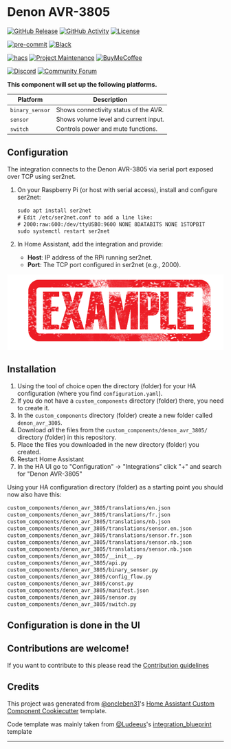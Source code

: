 # Denon AVR-3805

[![GitHub Release][releases-shield]][releases]
[![GitHub Activity][commits-shield]][commits]
[![License][license-shield]](LICENSE)

[![pre-commit][pre-commit-shield]][pre-commit]
[![Black][black-shield]][black]

[![hacs][hacsbadge]][hacs]
[![Project Maintenance][maintenance-shield]][user_profile]
[![BuyMeCoffee][buymecoffeebadge]][buymecoffee]

[![Discord][discord-shield]][discord]
[![Community Forum][forum-shield]][forum]

**This component will set up the following platforms.**

| Platform        | Description                                                               |
| --------------- | ------------------------------------------------------------------------- |
| `binary_sensor` | Shows connectivity status of the AVR.                                     |
| `sensor`        | Shows volume level and current input.                                     |
| `switch`        | Controls power and mute functions.                                       |

## Configuration

The integration connects to the Denon AVR-3805 via serial port exposed over TCP using ser2net.

1. On your Raspberry Pi (or host with serial access), install and configure ser2net:
   ```
   sudo apt install ser2net
   # Edit /etc/ser2net.conf to add a line like:
   # 2000:raw:600:/dev/ttyUSB0:9600 NONE 8DATABITS NONE 1STOPBIT
   sudo systemctl restart ser2net
   ```

2. In Home Assistant, add the integration and provide:
   - **Host**: IP address of the RPi running ser2net.
   - **Port**: The TCP port configured in ser2net (e.g., 2000).

![example][exampleimg]

## Installation

1. Using the tool of choice open the directory (folder) for your HA configuration (where you find `configuration.yaml`).
2. If you do not have a `custom_components` directory (folder) there, you need to create it.
3. In the `custom_components` directory (folder) create a new folder called `denon_avr_3805`.
4. Download _all_ the files from the `custom_components/denon_avr_3805/` directory (folder) in this repository.
5. Place the files you downloaded in the new directory (folder) you created.
6. Restart Home Assistant
7. In the HA UI go to "Configuration" -> "Integrations" click "+" and search for "Denon AVR-3805"

Using your HA configuration directory (folder) as a starting point you should now also have this:

```text
custom_components/denon_avr_3805/translations/en.json
custom_components/denon_avr_3805/translations/fr.json
custom_components/denon_avr_3805/translations/nb.json
custom_components/denon_avr_3805/translations/sensor.en.json
custom_components/denon_avr_3805/translations/sensor.fr.json
custom_components/denon_avr_3805/translations/sensor.nb.json
custom_components/denon_avr_3805/translations/sensor.nb.json
custom_components/denon_avr_3805/__init__.py
custom_components/denon_avr_3805/api.py
custom_components/denon_avr_3805/binary_sensor.py
custom_components/denon_avr_3805/config_flow.py
custom_components/denon_avr_3805/const.py
custom_components/denon_avr_3805/manifest.json
custom_components/denon_avr_3805/sensor.py
custom_components/denon_avr_3805/switch.py
```

## Configuration is done in the UI

<!---->

## Contributions are welcome!

If you want to contribute to this please read the [Contribution guidelines](CONTRIBUTING.md)

## Credits

This project was generated from [@oncleben31](https://github.com/oncleben31)'s [Home Assistant Custom Component Cookiecutter](https://github.com/oncleben31/cookiecutter-homeassistant-custom-component) template.

Code template was mainly taken from [@Ludeeus](https://github.com/ludeeus)'s [integration_blueprint][integration_blueprint] template

---

[integration_blueprint]: https://github.com/custom-components/integration_blueprint
[black]: https://github.com/psf/black
[black-shield]: https://img.shields.io/badge/code%20style-black-000000.svg?style=for-the-badge
[buymecoffee]: https://www.buymeacoffee.com/grotan1
[buymecoffeebadge]: https://img.shields.io/badge/buy%20me%20a%20coffee-donate-yellow.svg?style=for-the-badge
[commits-shield]: https://img.shields.io/github/commit-activity/y/grotan1/denon-avr-3805.svg?style=for-the-badge
[commits]: https://github.com/grotan1/denon-avr-3805/commits/main
[hacs]: https://hacs.xyz
[hacsbadge]: https://img.shields.io/badge/HACS-Custom-orange.svg?style=for-the-badge
[discord]: https://discord.gg/Qa5fW2R
[discord-shield]: https://img.shields.io/discord/330944238910963714.svg?style=for-the-badge
[exampleimg]: example.png
[forum-shield]: https://img.shields.io/badge/community-forum-brightgreen.svg?style=for-the-badge
[forum]: https://community.home-assistant.io/
[license-shield]: https://img.shields.io/github/license/grotan1/denon-avr-3805.svg?style=for-the-badge
[maintenance-shield]: https://img.shields.io/badge/maintainer-%40grotan1-blue.svg?style=for-the-badge
[pre-commit]: https://github.com/pre-commit/pre-commit
[pre-commit-shield]: https://img.shields.io/badge/pre--commit-enabled-brightgreen?style=for-the-badge
[releases-shield]: https://img.shields.io/github/release/grotan1/denon-avr-3805.svg?style=for-the-badge
[releases]: https://github.com/grotan1/denon-avr-3805/releases
[user_profile]: https://github.com/grotan1

